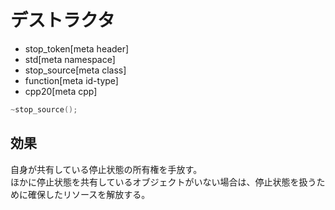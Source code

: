 # デストラクタ
* stop_token[meta header]
* std[meta namespace]
* stop_source[meta class]
* function[meta id-type]
* cpp20[meta cpp]

```cpp
~stop_source();
```

## 効果
自身が共有している停止状態の所有権を手放す。  
ほかに停止状態を共有しているオブジェクトがいない場合は、停止状態を扱うために確保したリソースを解放する。
